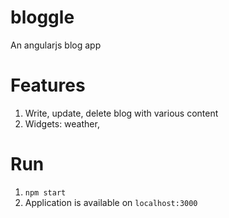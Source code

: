 # bloggle
An angularjs blog app

# Features
1. Write, update, delete blog with various content
2. Widgets: weather, 

# Run
1. ```npm start```
2. Application is available on ```localhost:3000```
